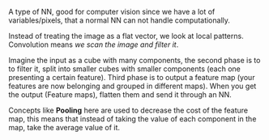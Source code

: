 A type of NN, good for computer vision since we have a lot of variables/pixels, that a normal NN can not handle computationally.


Instead of treating the image as a flat vector, we look at local patterns. Convolution means *we scan the image and filter it*.

Imagine the input as a cube with many components, the second phase is to to filter it, split into smaller cubes with smaller components (each one presenting a certain feature). Third phase is to output a feature map (your features are now belonging and grouped in different maps).
When you get the output (Feature maps), flatten them and send it through an NN. 

Concepts like **Pooling** here are used to decrease the cost of the feature map, this means that instead of taking the value of each component in the map, take the average value of it. 



